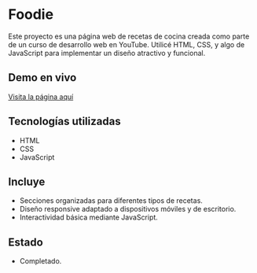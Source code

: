 # Foodie

Este proyecto es una página web de recetas de cocina creada como parte de un curso de desarrollo web en YouTube. Utilicé HTML, CSS, y algo de JavaScript para implementar un diseño atractivo y funcional.

## Demo en vivo
[Visita la página aquí](https://emmalcruz.github.io/foodie/)

## Tecnologías utilizadas
- HTML
- CSS
- JavaScript

## Incluye
- Secciones organizadas para diferentes tipos de recetas.
- Diseño responsive adaptado a dispositivos móviles y de escritorio.
- Interactividad básica mediante JavaScript.

## Estado
- Completado.
